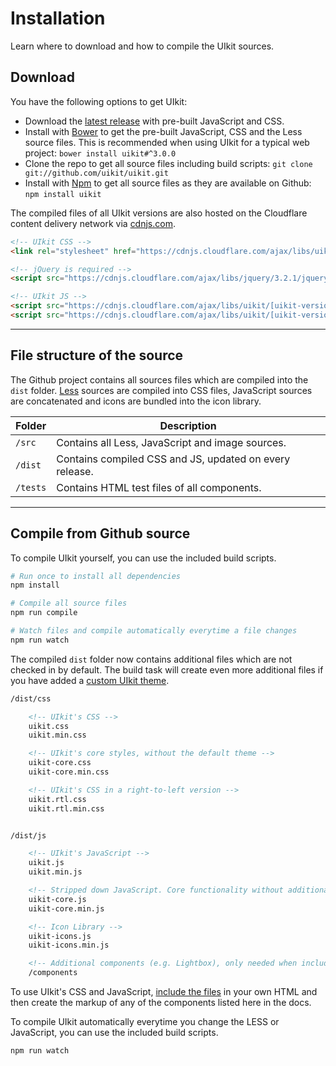 # Installation

<p class="uk-text-lead">Learn where to download and how to compile the UIkit sources.</p>

## Download

You have the following options to get UIkit:

- Download the [latest release](https://github.com/uikit/uikit/releases/latest) with pre-built JavaScript and CSS.
- Install with [Bower](https://bower.io) to get the pre-built JavaScript, CSS and the Less source files. This is recommended when using UIkit for a typical web project: ```bower install uikit#^3.0.0```
- Clone the repo to get all source files including build scripts: `git clone git://github.com/uikit/uikit.git`
- Install with [Npm](https://npmjs.com) to get all source files as they are available on Github: ```npm install uikit```

The compiled files of all UIkit versions are also hosted on the Cloudflare content delivery network via [cdnjs.com](https://cdnjs.com/libraries/uikit).

```html
<!-- UIkit CSS -->
<link rel="stylesheet" href="https://cdnjs.cloudflare.com/ajax/libs/uikit/[uikit-version]/css/uikit.min.css" />

<!-- jQuery is required -->
<script src="https://cdnjs.cloudflare.com/ajax/libs/jquery/3.2.1/jquery.min.js"></script>

<!-- UIkit JS -->
<script src="https://cdnjs.cloudflare.com/ajax/libs/uikit/[uikit-version]/js/uikit.min.js"></script>
<script src="https://cdnjs.cloudflare.com/ajax/libs/uikit/[uikit-version]/js/uikit-icons.min.js"></script>
```

***

## File structure of the source

The Github project contains all sources files which are compiled into the `dist` folder. [Less](http://lesscss.org) sources are compiled into CSS files, JavaScript sources are concatenated and icons are bundled into the icon library.

| Folder   | Description |
| -------- | ----------- |
| `/src`   | Contains all Less, JavaScript and image sources. |
| `/dist`  | Contains compiled CSS and JS, updated on every release. |
| `/tests` | Contains HTML test files of all components. |

***

## Compile from Github source

To compile UIkit yourself, you can use the included build scripts.

```sh
# Run once to install all dependencies
npm install

# Compile all source files
npm run compile

# Watch files and compile automatically everytime a file changes
npm run watch
```

The compiled `dist` folder now contains additional files which are not checked in by default. The build task will create even more additional files if you have added a [custom UIkit theme](theme.md).

```html
/dist/css

    <!-- UIkit's CSS -->
    uikit.css
    uikit.min.css

    <!-- UIkit's core styles, without the default theme -->
    uikit-core.css
    uikit-core.min.css

    <!-- UIkit's CSS in a right-to-left version -->
    uikit.rtl.css
    uikit.rtl.min.css


/dist/js

    <!-- UIkit's JavaScript -->
    uikit.js
    uikit.min.js

    <!-- Stripped down JavaScript. Core functionality without additional components -->
    uikit-core.js
    uikit-core.min.js

    <!-- Icon Library -->
    uikit-icons.js
    uikit-icons.min.js

    <!-- Additional components (e.g. Lightbox), only needed when including uikit-core.js -->
    /components
```

To use UIkit's CSS and JavaScript, [include the files](introduction.md#html-markup) in your own HTML and then create the markup of any of the components listed here in the docs.

To compile UIkit automatically everytime you change the LESS or JavaScript, you can use the included build scripts.

```sh
npm run watch
```

<script>
$.get("https://getuikit.com/assets/uikit/package.json", {nocache: Math.random()}, data => {
    $("pre").each(function(i) {
        $(this).html($(this).html().replace(/\[uikit-version\]/g, data.version));
    });
}, 'json');
</script>
